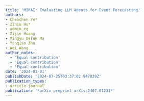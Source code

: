 ```yaml
---
title: 'MIRAI: Evaluating LLM Agents for Event Forecasting'
authors:
- Chenchen Ye* 
- Ziniu Hu* 
- admin_eq 
- Zijie Huang
- Mingyu Derek Ma
- Yanqiao Zhu
- Wei Wang
author_notes:
  - 'Equal contribution'
  - 'Equal contribution'
  - 'Equal contribution'
date: '2024-01-01'
publishDate: '2024-07-25T03:37:02.947839Z'
publication_types:
- article-journal
publication: '*arXiv preprint arXiv:2407.01231*'
---
```


